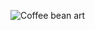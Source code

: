 ![Coffee bean art](https://github.com/user-attachments/assets/bf03e2f0-3771-4d70-a09c-e0772f6ed9ae)


